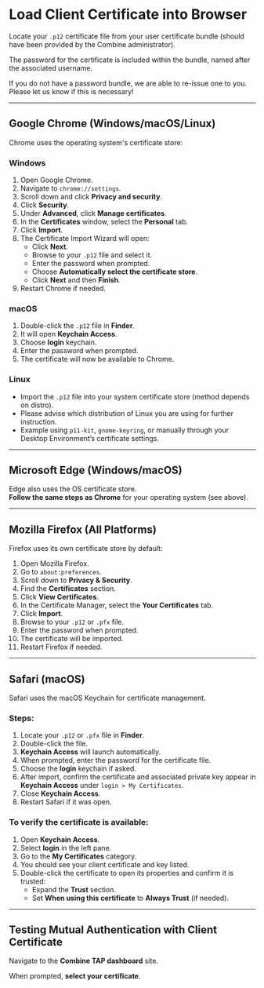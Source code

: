 # Load Client Certificate into Browser

Locate your `.p12` certificate file from your user certificate bundle (should have been provided by the Combine administrator).

The password for the certificate is included within the bundle, named after the associated username.

If you do not have a password bundle, we are able to re-issue one to you. Please let us know if this is necessary!

---

## Google Chrome (Windows/macOS/Linux)

Chrome uses the operating system's certificate store:

### Windows

1. Open Google Chrome.
2. Navigate to `chrome://settings`.
3. Scroll down and click **Privacy and security**.
4. Click **Security**.
5. Under **Advanced**, click **Manage certificates**.
6. In the **Certificates** window, select the **Personal** tab.
7. Click **Import**.
8. The Certificate Import Wizard will open:
    - Click **Next**.
    - Browse to your `.p12` file and select it.
    - Enter the password when prompted.
    - Choose **Automatically select the certificate store**.
    - Click **Next** and then **Finish**.
9. Restart Chrome if needed.

### macOS

1. Double-click the `.p12` file in **Finder**.
2. It will open **Keychain Access**.
3. Choose **login** keychain.
4. Enter the password when prompted.
5. The certificate will now be available to Chrome.

### Linux

- Import the `.p12` file into your system certificate store (method depends on distro).
- Please advise which distribution of Linux you are using for further instruction.
- Example using `p11-kit`, `gnome-keyring`, or manually through your Desktop Environment’s certificate settings.

---

## Microsoft Edge (Windows/macOS)

Edge also uses the OS certificate store.  
**Follow the same steps as Chrome** for your operating system (see above).

---

## Mozilla Firefox (All Platforms)

Firefox uses its own certificate store by default:

1. Open Mozilla Firefox.
2. Go to `about:preferences`.
3. Scroll down to **Privacy & Security**.
4. Find the **Certificates** section.
5. Click **View Certificates**.
6. In the Certificate Manager, select the **Your Certificates** tab.
7. Click **Import**.
8. Browse to your `.p12` or `.pfx` file.
9. Enter the password when prompted.
10. The certificate will be imported.
11. Restart Firefox if needed.

---

## Safari (macOS)

Safari uses the macOS Keychain for certificate management.

### Steps:

1. Locate your `.p12` or `.pfx` file in **Finder**.
2. Double-click the file.
3. **Keychain Access** will launch automatically.
4. When prompted, enter the password for the certificate file.
5. Choose the **login** keychain if asked.
6. After import, confirm the certificate and associated private key appear in **Keychain Access** under `login > My Certificates`.
7. Close **Keychain Access**.
8. Restart Safari if it was open.

### To verify the certificate is available:

1. Open **Keychain Access**.
2. Select **login** in the left pane.
3. Go to the **My Certificates** category.
4. You should see your client certificate and key listed.
5. Double-click the certificate to open its properties and confirm it is trusted:
    - Expand the **Trust** section.
    - Set **When using this certificate** to **Always Trust** (if needed).

---

## Testing Mutual Authentication with Client Certificate

Navigate to the **Combine TAP dashboard** site.

When prompted, **select your certificate**.
